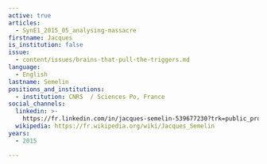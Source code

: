 ```yaml
---
active: true
articles:
  - SynE1_2015_05_analysing-massacre
firstname: Jacques
is_institution: false
issue:
  - content/issues/brains-that-pull-the-triggers.md
language:
  - English
lastname: Semelin
positions_and_institutions:
  - institution: CNRS  / Sciences Po, France
social_channels:
  linkedin: >-
    https://fr.linkedin.com/in/jacques-semelin-539677230?trk=public_profile_browsemap
  wikipedia: https://fr.wikipedia.org/wiki/Jacques_Semelin
years:
  - 2015

---
```

